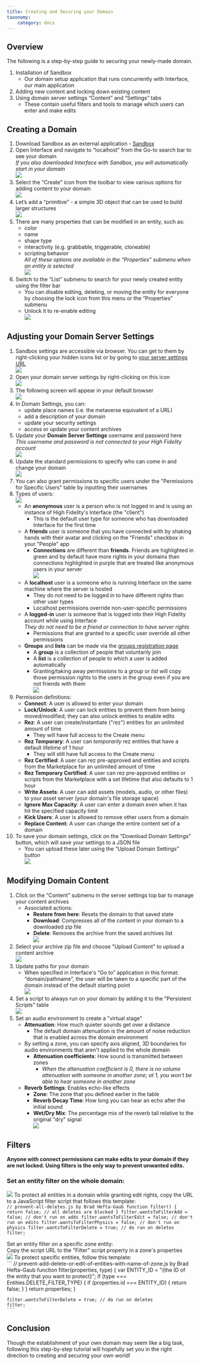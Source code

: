 ```yaml
---
title: Creating and Securing your Domain
taxonomy:
    category: docs
---
```


## Overview

The following is a step-by-step guide to securing your newly-made domain.  

1. Installation of Sandbox
    - Our domain setup application that runs concurrently with Interface, our main application
2. Adding new content and locking down existing content
3. Using domain server settings “Content” and “Settings” tabs
    - These contain useful filters and tools to manage which users can enter and make edits

## Creating a Domain

1. Download Sandbox as an external application - [Sandbox](https://highfidelity.com/download/sandbox)
2. Open Interface and navigate to “localhost” from the Go-to search bar to see your domain  
    *If you also downloaded Interface with Sandbox, you will automatically start in your domain*  
    ![](localhost-search.png)
3. Select the “Create” icon from the toolbar to view various options for adding content to your domain  
    ![](create-main-menu.png)
4. Let’s add a “primitive” - a simple 3D object that can be used to build larger structures  
    ![](primitive.png)
5. There are many properties that can be modified in an entity, such as:
    - color
    - name
    - shape type
    - interactivity (e.g. grabbable, triggerable, cloneable)
    - scripting behavior  
	*All of these options are available in the “Properties” submenu when an entity is selected*  
 	![](primitive-properties.png)
6. Switch to the “List” submenu to search for your newly created entity using the filter bar  
    - You can disable editing, deleting, or moving the entity for everyone by choosing the lock icon from this menu or the “Properties” submenu
    - Unlock it to re-enable editing  
    ![](list.png)

## Adjusting your Domain Server Settings

1. Sandbox settings are accessible via browser. You can get to them by right-clicking your hidden icons list or by going to [your server settings URL](http://localhost:40100/settings/)  
	![](hidden-icons.png)
2. Open your domain server settings by right-clicking on this icon  
	![](sandbox-icon-right-click.png)
3. The following screen will appear in your default browser  
	![](settings-top.png)
4. In Domain Settings, you can:
	- update place names (i.e. the metaverse equivalent of a URL)
	- add a description of your domain
	- update your security settings
	- access or update your content archives
5. Update your **Domain Server Settings** username and password here  
	*This username and password is not connected to your High Fidelity account*  
	![](domain-security.png)
6. Update the standard permissions to specify who can come in and change your domain  
	![](standard-permissions.png)
7. You can also grant permissions to specific users under the "Permissions for Specific Users" table by inputting their usernames  
8. Types of users:  
	![](user-permissions.png)
	- An **anonymous** user is a person who is not logged in and is using an instance of High Fidelity's Interface (the "client")
		- This is the default user type for someone who has downloaded Interface for the first time
	- A **friends** user is someone that you have connected with by shaking hands with their avatar and clicking on the "Friends" checkbox in your "People" app  
		- **Connections** are different than **friends**. Friends are highlighted in green and by default have more rights in your domains than connections highlighted in purple that are treated like anonymous users in your server  
	![](friends-list.png)
	- A **localhost** user is a someone who is running Interface on the same machine where the server is hosted
		- They do not need to be logged in to have different rights than other user types
		- Localhost permissions override non-user-specific permissions
	- A **logged-in** user is someone that is logged into their High Fidelity account while using Interface  
		*They do not need to be a friend or connection to have server rights*  
		- Permissions that are granted to a specific user override all other permissions
	- **Groups** and **lists** can be made via the [groups registration page](https://highfidelity.com/user/groups)
		- A **group** is a collection of people that voluntarily join
		- A **list** is a collection of people to which a user is added automatically
		- Granting/taking away permissions to a *group* or *list* will copy those permission rights to the users in the group even if you are not friends with them  
	![](groups-page.png)
9. Permission definitions:
	- **Connect**: A user is allowed to enter your domain
	- **Lock/Unlock**: A user can lock entities to prevent them from being moved/modified; they can also unlock entities to enable edits
	- **Rez**: A user can create/instantiate ("rez") entities for an unlimited amount of time
		- They will have full access to the Create menu
	- **Rez Temporary**: A user can *temporarily* rez entities that have a default lifetime of 1 hour
		- They will still have full access to the Create menu
	- **Rez Certified**: A user can rez pre-approved and entities and scripts from the Marketplace for an unlimited amount of time
	- **Rez Temporary Certified**: A user can rez pre-approved entities or scripts from the Marketplace with a set lifetime that also defaults to 1 hour
	- **Write Assets**: A user can add assets (models, audio, or other files) to your asset server (your domain's file storage space)
	- **Ignore Max Capacity**: A user can enter a domain even when it has hit the specified capacity limit
	- **Kick Users**: A user is allowed to remove other users from a domain
	- **Replace Content**: A user can change the entire content set of a domain
10. To save your domain settings, click on the “Download Domain Settings” button, which will save your settings to a JSON file
	- You can upload these later using the “Upload Domain Settings” button  
	![](download-settings.png)

## Modifying Domain Content

1. Click on the “Content” submenu in the server settings top bar to manage your content archives
	- Associated actions:
		- **Restore from here**: Resets the domain to that saved state
		- **Download**: Compresses all of the content in your domain to a downloaded zip file
		- **Delete**: Removes the archive from the saved archives list  
	![](content-archives.png)
2. Select your archive zip file and choose "Upload Content" to upload a content archive  
	![](upload-content.png)
3. Update paths for your domain
	- When specified in Interface's “Go to” application in this format: “domain/pathname”, the user will be taken to a specific part of the domain instead of the default starting point  
	![](paths.png)
4. Set a script to always run on your domain by adding it to the "Persistent Scripts" table  
	![](persistent-scripts.png)
5. Set an audio environment to create a "virtual stage"
	- **Attenuation**: How much quieter sounds get over a distance
		- The default domain attenuation is the amount of noise reduction that is enabled across the domain environment
	- By setting a zone, you can specify axis aligned, 3D boundaries for audio environments that aren't applied to the whole domain
		- **Attenuation coefficients**: How sound is transmitted between zones
			- *When the attenuation coefficient is 0, there is no volume attenuation with someone in another zone; at 1, you won't be able to hear someone in another zone*
	- **Reverb Settings**: Enables echo-like effects
		- **Zone**: The zone that you defined earlier in the table
		- **Reverb Decay Time**: How long you can hear an echo after the initial sound
		- **Wet/Dry Mix**: The percentage mix of the reverb tail relative to the original "dry" signal  
	![](audio-environment.png)

## Filters

**Anyone with connect permissions can make edits to your domain if they are not locked. Using filters is the only way to prevent unwanted edits.**

### Set an entity filter on the whole domain:  
![](filter-entities.png)
To protect all entities in a domain while granting edit rights, copy the URL to a JavaScript filter script that follows this template:  
	```
	// prevent-all-deletes.js by Brad Hefta-Gaub
	function filter() { 
		return false; // all deletes are blocked
	}
	filter.wantsToFilterAdd = false; // don't run on adds
	filter.wantsToFilterEdit = false; // don't run on edits
	filter.wantsToFilterPhysics = false; // don't run on physics
	filter.wantsToFilterDelete = true; // do run on deletes
	filter;
	```

Set an entity filter on a specific zone entity:  
Copy the script URL to the "Filter" script property in a zone's properties  
![](zone-filter.png)
To protect specific entities, follow this template:  
	```
	// prevent-add-delete-or-edit-of-entities-with-name-of-zone.js by Brad Hefta-Gaub
	function filter(properties, type) {	
		var ENTITY_ID = "{the ID of the entity that you want to protect}";
		if (type === Entities.DELETE_FILTER_TYPE) {
			if (properties.id === ENTITY_ID) { return false; }
		}
		return properties;
	}

	filter.wantsToFilterDelete = true; // do run on deletes
	filter;
	```  

## Conclusion

Though the establishment of your own domain may seem like a big task, following this step-by-step tutorial will hopefully set you in the right direction to creating and securing your own world!
